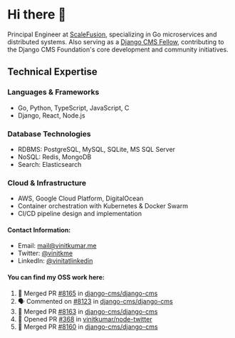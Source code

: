 # Hi there 👋

Principal Engineer at [ScaleFusion](https://scalefusion.com/), specializing in Go microservices and distributed systems. Also serving as a [Django CMS Fellow](https://www.django-cms.org/en/blog/2024/11/07/welcoming-vinit-kumar-as-the-newest-django-cms-fellow/), contributing to the Django CMS Foundation's core development and community initiatives.

## Technical Expertise

### Languages & Frameworks

- Go, Python, TypeScript, JavaScript, C
- Django, React, Node.js

### Database Technologies
- RDBMS: PostgreSQL, MySQL, SQLite, MS SQL Server
- NoSQL: Redis, MongoDB
- Search: Elasticsearch

### Cloud & Infrastructure
- AWS, Google Cloud Platform, DigitalOcean
- Container orchestration with Kubernetes & Docker Swarm
- CI/CD pipeline design and implementation


#### Contact Information:

- Email: <a href="mailto:mail@vinitkumar.me">mail@vinitkumar.me</a>
- Twitter: [@vinitkme](https://twitter.com/vinitkme)
- LinkedIn: [@vinitatlinkedin](https://www.linkedin.com/in/vinitatlinkedin/)  

#### You can find my OSS work here:

<!--START_SECTION:activity-->
1. 🎉 Merged PR [#8165](https://github.com/django-cms/django-cms/pull/8165) in [django-cms/django-cms](https://github.com/django-cms/django-cms)
2. 🗣 Commented on [#8123](https://github.com/django-cms/django-cms/pull/8123#issuecomment-2687018923) in [django-cms/django-cms](https://github.com/django-cms/django-cms)
3. 🎉 Merged PR [#8163](https://github.com/django-cms/django-cms/pull/8163) in [django-cms/django-cms](https://github.com/django-cms/django-cms)
4. 💪 Opened PR [#368](https://github.com/vinitkumar/node-twitter/pull/368) in [vinitkumar/node-twitter](https://github.com/vinitkumar/node-twitter)
5. 🎉 Merged PR [#8160](https://github.com/django-cms/django-cms/pull/8160) in [django-cms/django-cms](https://github.com/django-cms/django-cms)
<!--END_SECTION:activity-->
